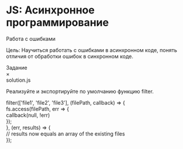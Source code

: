 # JS: Асинхронное программирование

Работа с ошибками

Цель: Научиться работать с ошибками в асинхронном коде, понять отличия от обработки ошибок в синхронном коде.

Задание<br/>
×<br/>
solution.js<br/>

Реализуйте и экспортируйте по умолчанию функцию filter.

filter(['file1', 'file2', 'file3'], (filePath, callback) => {<br/>
  fs.access(filePath, err => {<br/>
      callback(null, !err)<br/>
  });<br/>
}, (err, results) => {<br/>
  // results now equals an array of the existing files<br/>
});

